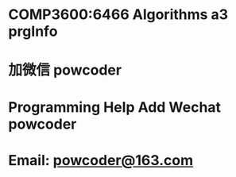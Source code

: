 # COMP3600:6466 Algorithms a3 prgInfo
# 加微信 powcoder

# Programming Help Add Wechat powcoder

# Email: powcoder@163.com

